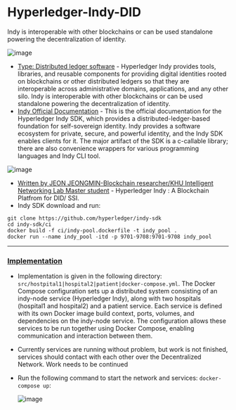 # Hyperledger-Indy-DID
Indy is interoperable with other blockchains or can be used standalone powering the decentralization of identity.

![image](https://github.com/af4092/Hyperledger-Indy-DID/assets/24220136/69d84b88-d4ad-4028-81cc-26033a88afdc)

- [Type: Distributed ledger software](https://www.hyperledger.org/use/hyperledger-indy) - Hyperledger Indy provides tools, libraries, and reusable components for providing digital identities rooted on blockchains or other distributed ledgers so that they are interoperable across administrative domains, applications, and any other silo. Indy is interoperable with other blockchains or can be used standalone powering the decentralization of identity.
- [Indy Official Documentation](https://indy.readthedocs.io/en/latest/) - This is the official documentation for the Hyperledger Indy SDK, which provides a distributed-ledger-based foundation for self-sovereign identity. Indy provides a software ecosystem for private, secure, and powerful identity, and the Indy SDK enables clients for it. The major artifact of the SDK is a c-callable library; there are also convenience wrappers for various programming languages and Indy CLI tool.

![image](https://github.com/af4092/Hyperledger-Indy-DID/assets/24220136/6223ce83-1feb-4394-a4da-257e3a9d46d1)
  
- [Written by JEON JEONGMIN-Blockchain researcher/KHU Intelligent Networking Lab Master student](https://dennis-jeon.medium.com/hyperledger-indy-fc196c8dc4ff) - Hyperledger Indy : A Blockchain Platfrom for DID/ SSI.
- Indy SDK download and run:
```
git clone https://github.com/hyperledger/indy-sdk
cd indy-sdk/ci
docker build -f ci/indy-pool.dockerfile -t indy_pool .
docker run --name indy_pool -itd -p 9701-9708:9701-9708 indy_pool
```

-----------------------

### [Implementation](https://github.com/af4092/Hyperledger-Indy-DID/tree/main/src)

- Implementation is given in the following directory: `src/hostpital1|hospital2|patient|docker-compose.yml`. The Docker Compose configuration sets up a distributed system consisting of an indy-node service (Hyperledger Indy), along with two hospitals (hospital1 and hospital2) and a patient service. Each service is defined with its own Docker image build context, ports, volumes, and dependencies on the indy-node service. The configuration allows these services to be run together using Docker Compose, enabling communication and interaction between them.
- Currently services are running without problem, but work is not finished, services should contact with each other over the Decentralized Network. Work needs to be continued
- Run the following command to start the network and services: `docker-compose up`:

  ![image](https://github.com/af4092/Hyperledger-Indy-DID/assets/24220136/1f154173-fec5-43f8-ab4b-b9a7654aad36)
